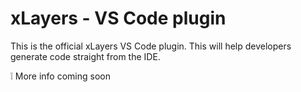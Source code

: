 # xLayers - VS Code plugin

This is the official xLayers VS Code plugin. This will help developers generate code straight from the IDE.

❕ More info coming soon

